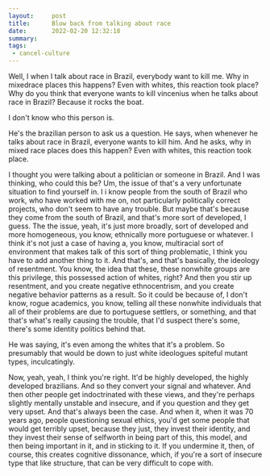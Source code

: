 ```yaml
---
layout:     post
title:      Blow back from talking about race
date:       2022-02-20 12:32:18
summary:    
tags:
 - cancel-culture
---
```


Well, I when I talk about race in Brazil, everybody want to kill me. Why in mixedrace places this happens? Even with whites, this reaction took place? Why do you think that everyone wants to kill vincenius when he talks about race in Brazil? Because it rocks the boat. 

I don't know who this person is.

He's the brazilian person to ask us a question. He says, when whenever he talks about race in Brazil, everyone wants to kill him. And he asks, why in mixed race places does this happen? Even with whites, this reaction took place. 

I thought you were talking about a politician or someone in Brazil. And I was thinking, who could this be? Um, the issue of that's a very unfortunate situation to find yourself in. I i know people from the south of Brazil who work, who have worked with me on, not particularly politically correct projects, who don't seem to have any trouble. But maybe that's because they come from the south of Brazil, and that's more sort of developed, I guess. The the issue, yeah, it's just more broadly, sort of developed and more homogeneous, you know, ethnically more portuguese or whatever. I think it's not just a case of having a, you know, multiracial sort of environment that makes talk of this sort of thing problematic, I think you have to add another thing to it. And that's, and that's basically, the ideology of resentment. You know, the idea that these, these nonwhite groups are this privilege, this possessed action of whites, right? And then you stir up resentment, and you create negative ethnocentrism, and you create negative behavior patterns as a result. So it could be because of, I don't know, rogue academics, you know, telling all these nonwhite individuals that all of their problems are due to portuguese settlers, or something, and that that's what's really causing the trouble, that I'd suspect there's some, there's some identity politics behind that. 

He was saying, it's even among the whites that it's a problem. So presumably that would be down to just white ideologues spiteful mutant types, inculcatingly. 

Now, yeah, yeah, I think you're right. It'd be highly developed, the highly developed brazilians. And so they convert your signal and whatever. And then other people get indoctrinated with these views, and they're perhaps slightly mentally unstable and insecure, and if you question and they get very upset. And that's always been the case. And when it, when it was 70 years ago, people questioning sexual ethics, you'd get some people that would get terribly upset, because they just, they invest their identity, and they invest their sense of selfworth in being part of this, this model, and then being important in it, and in sticking to it. If you undermine it, then, of course, this creates cognitive dissonance, which, if you're a sort of insecure type that like structure, that can be very difficult to cope with.